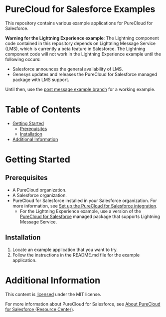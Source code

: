 # PureCloud for Salesforce Examples
This repository contains various example applications for PureCloud for Salesforce.

**Warning for the Lightning Experience example**:
The Lightning component code contained in this repository depends on Lightning Message Service (LMS), which is currently a beta feature in Salesforce. The Lightning component code will not work in the Lightning Experience example until the following occurs:
 
* Salesforce announces the general availability of LMS.
* Genesys updates and releases the PureCloud for Salesforce managed package with LMS support.
 
Until then, use the [post message example branch]( https://github.com/MyPureCloud/purecloud-for-salesforce-examples/tree/post-message-example/src/Lightning%20Experience/events-in-salesforce) for a working example.

# Table of Contents

* [Getting Started](#getting-started)
  * [Prerequisites](#prerequisites)
  * [Installation](#installation)
* [Additional Information](#additional-information)

# Getting Started

## Prerequisites

* A PureCloud organization.
* A Salesforce organization.
* PureCloud for Salesforce installed in your Salesforce organization.
  For more information, see [Set up the PureCloud for Salesforce integration](https://help.mypurecloud.com/?p=39326).
  * For the Lightning Experience example, use a version of the [PureCloud for Salesforce](https://appexchange.salesforce.com/appxListingDetail?listingId=a0N30000000pvMdEAI) managed package that supports Lightning Message Service.

## Installation

1. Locate an example application that you want to try.
3. Follow the instructions in the README.md file for the example application.

# Additional Information

This content is [licensed](LICENSE) under the MIT license.

For more information about PureCloud for Salesforce, see [About PureCloud for Salesforce (Resource Center)](https://help.mypurecloud.com/?p=65221).
